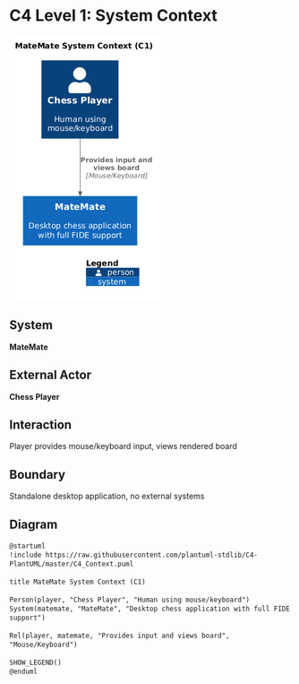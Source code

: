 # C4 Level 1: System Context

![C1 System Context](images/c1.png)

## System
**MateMate**

## External Actor
**Chess Player**

## Interaction
Player provides mouse/keyboard input, views rendered board

## Boundary
Standalone desktop application, no external systems

## Diagram

```plantuml
@startuml
!include https://raw.githubusercontent.com/plantuml-stdlib/C4-PlantUML/master/C4_Context.puml

title MateMate System Context (C1)

Person(player, "Chess Player", "Human using mouse/keyboard")
System(matemate, "MateMate", "Desktop chess application with full FIDE support")

Rel(player, matemate, "Provides input and views board", "Mouse/Keyboard")

SHOW_LEGEND()
@enduml
```
